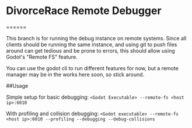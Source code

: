 # DivorceRace Remote Debugger
======

This branch is for running the debug instance on remote systems.  Since all clients
should be running the same instance, and using git to push files around can get tedious
and be prone to errors, this should allow using Godot's "Remote FS" feature.

You can use the godot cli to run different features for now, but a remote manager may be
in the works here soon, so stick around.

##Usage

Simple setup for basic debugging: `<Godot Executable> --remote-fs <host ip>:6010`

With profiling and collision debugging: `<Godot executable> --remote-fs <host ip>:6010 --profiling --debugging --debug-collisions`
